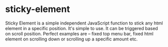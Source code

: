 # sticky-element
Sticky Element is a simple independent JavaScript function to stick any html element in a specific position. It's simple to use. It can be triggered based on scroll position. Perfect examples are – fixed top menu bar, fixed html element on scrolling down or scrolling up a specific amount etc.
